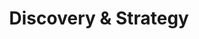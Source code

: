 ---
title: Discovery & Strategy
description: |-
    We care as much about the utility and sustainability of a product as we do its appeal.
long_description: |-
    We define the product’s goals, clarify its vision, identify its outcomes for your business, visualize how it will fit into the lives of target audience, prototype and test its entire customer journey.
order: 1
list:
    - Opportunity Hypothesis
    - Design Sprints
    - Product Roadmapping
---